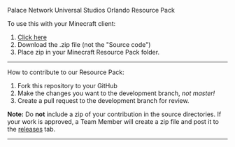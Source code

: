 Palace Network Universal Studios Orlando Resource Pack

To use this with your Minecraft client:

1. [Click here](https://github.com/ThePalaceMC/USOResourcePack/releases/latest)
2. Download the .zip file (not the "Source code")
3. Place zip in your Minecraft Resource Pack folder.

***
How to contribute to our Resource Pack:

1. Fork this repository to your GitHub
2. Make the changes you want to the development branch, _not master!_
3. Create a pull request to the development branch for review.

**Note:** Do **not** include a zip of your contribution in the source directories. If your work is approved, a Team Member will create a zip file and post it to the [releases](https://github.com/ThePalaceMC/USOResourcePack/releases/) tab.
***
